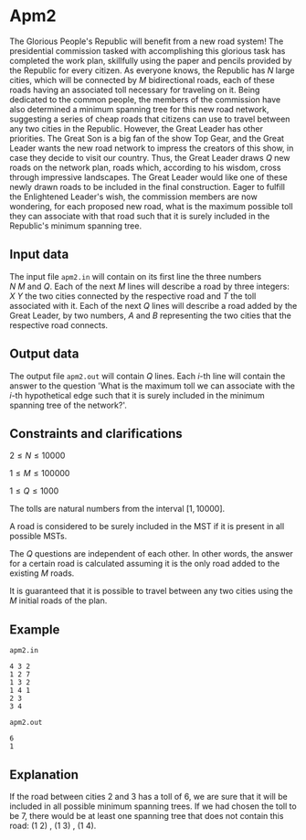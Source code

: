 # Apm2

The Glorious People's Republic will benefit from a new road system! The presidential commission tasked with accomplishing this glorious task has completed the work plan, skillfully using the paper and pencils provided by the Republic for every citizen. As everyone knows, the Republic has $N$ large cities, which will be connected by $M$ bidirectional roads, each of these roads having an associated toll necessary for traveling on it. Being dedicated to the common people, the members of the commission have also determined a minimum spanning tree for this new road network, suggesting a series of cheap roads that citizens can use to travel between any two cities in the Republic. However, the Great Leader has other priorities. The Great Son is a big fan of the show Top Gear, and the Great Leader wants the new road network to impress the creators of this show, in case they decide to visit our country. Thus, the Great Leader draws $Q$ new roads on the network plan, roads which, according to his wisdom, cross through impressive landscapes. The Great Leader would like one of these newly drawn roads to be included in the final construction. Eager to fulfill the Enlightened Leader's wish, the commission members are now wondering, for each proposed new road, what is the maximum possible toll they can associate with that road such that it is surely included in the Republic's minimum spanning tree.

## Input data

The input file `apm2.in` will contain on its first line the three numbers $N \ M \ \text{and} \ Q$. Each of the next $M$ lines will describe a road by three integers: $X \ Y \ \text{the \ two \ cities \ connected \ by \ the \ respective \ road \ and} \ T \ \text{the \ toll \ associated \ with \ it}$. Each of the next $Q$ lines will describe a road added by the Great Leader, by two numbers, $A \ \text{and} \ B$ representing the two cities that the respective road connects.

## Output data

The output file `apm2.out` will contain $Q$ lines. Each $i$-th line will contain the answer to the question 'What is the maximum toll we can associate with the $i$-th hypothetical edge such that it is surely included in the minimum spanning tree of the network?'.

## Constraints and clarifications

$2 \leq N \leq 10000$

$1 \leq M \leq 100000$

$1 \leq Q \leq 1000$

The tolls are natural numbers from the interval $[1, 10000]$.

A road is considered to be surely included in the MST if it is present in all possible MSTs.

The $Q$ questions are independent of each other. In other words, the answer for a certain road is calculated assuming it is the only road added to the existing $M$ roads.

It is guaranteed that it is possible to travel between any two cities using the $M$ initial roads of the plan.

## Example

`apm2.in`

```
4 3 2
1 2 7
1 3 2
1 4 1
2 3
3 4
```

`apm2.out`

```
6
1
```

## Explanation

If the road between cities 2 and 3 has a toll of 6, we are sure that it will be included in all possible minimum spanning trees. If we had chosen the toll to be 7, there would be at least one spanning tree that does not contain this road: $(1 \ 2) \ , \ (1 \ 3) \ , \ (1 \ 4)$.